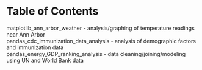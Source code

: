 # Table of Contents

matplotlib_ann_arbor_weather - analysis/graphing of temperature readings near Ann Arbor\
pandas_cdc_immunization_data_analysis - analysis of demographic factors and immunization data\
pandas_energy_GDP_ranking_analysis - data cleaning/joining/modeling using UN and World Bank data
